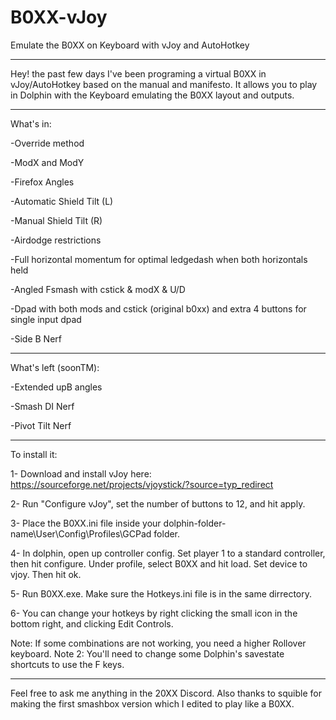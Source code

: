 # B0XX-vJoy
Emulate the B0XX on Keyboard with vJoy and AutoHotkey

---

Hey! the past few days I've been programing a virtual B0XX in vJoy/AutoHotkey based on the manual and manifesto. It allows you to play in Dolphin with the Keyboard emulating the B0XX layout and outputs.

---

What's in:

-Override method

-ModX and ModY

-Firefox Angles

-Automatic  Shield Tilt (L)

-Manual Shield Tilt (R)

-Airdodge restrictions

-Full horizontal momentum for optimal ledgedash when both horizontals held

-Angled Fsmash with cstick & modX & U/D

-Dpad with both mods and cstick (original b0xx) and extra 4 buttons for single input dpad

-Side B Nerf

---

What's left (soonTM):

-Extended upB angles

-Smash DI Nerf

-Pivot Tilt Nerf

---

To install it:

1- Download and install vJoy here: https://sourceforge.net/projects/vjoystick/?source=typ_redirect

2- Run "Configure vJoy", set the number of buttons to 12, and hit apply.

3- Place the B0XX.ini file inside your dolphin-folder-name\User\Config\Profiles\GCPad folder.

4- In dolphin, open up controller config. Set player 1 to a standard controller, then hit configure. Under profile, select B0XX and hit load. Set device to vjoy. Then hit ok.

5- Run B0XX.exe. Make sure the Hotkeys.ini file is in the same dirrectory.

6- You can change your hotkeys by right clicking the small icon in the bottom right, and clicking Edit Controls.

Note: If some combinations are not working, you need a higher Rollover keyboard.
Note 2: You'll need to change some Dolphin's savestate shortcuts to use the F keys.

---

Feel free to ask me anything in the 20XX Discord. Also thanks to squible for making the first smashbox version which I edited to play like a B0XX.

